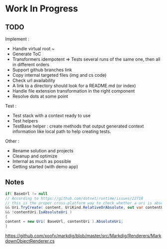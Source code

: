 # Work In Progress

## TODO

Implement :

- Handle virtual root ~
- Generate ToC
- Transformers idempotent => Tests several runs of the same one, then all in different orders
- Support github branches link
- Copy internal targeted files (img and cs code)
- Check url availability
- A link to a directory should look for a README.md (or index)
- Handle file extension transformation in the right component
- Resolve dots at some point

Test :

- Test stack with a context ready to use
- Test helpers
- TestBase helper : create methods that output generated context information like local path to help creating tests.

Other :

- Rename solution and projects
- Cleanup and optimize
- Internal as much as possible
- Getting started (with demo app)

## Notes

```csharp
if( BaseUrl != null
// According to https://github.com/dotnet/runtime/issues/22718
// this is the proper cross-platform way to check whether a uri is absolute or not:
&& Uri.TryCreate( content, UriKind.RelativeOrAbsolute, out var contentUri )
&& !contentUri.IsAbsoluteUri )
{
content = new Uri( BaseUrl, contentUri ).AbsoluteUri;
}
```

https://github.com/xoofx/markdig/blob/master/src/Markdig/Renderers/MarkdownObjectRenderer.cs
